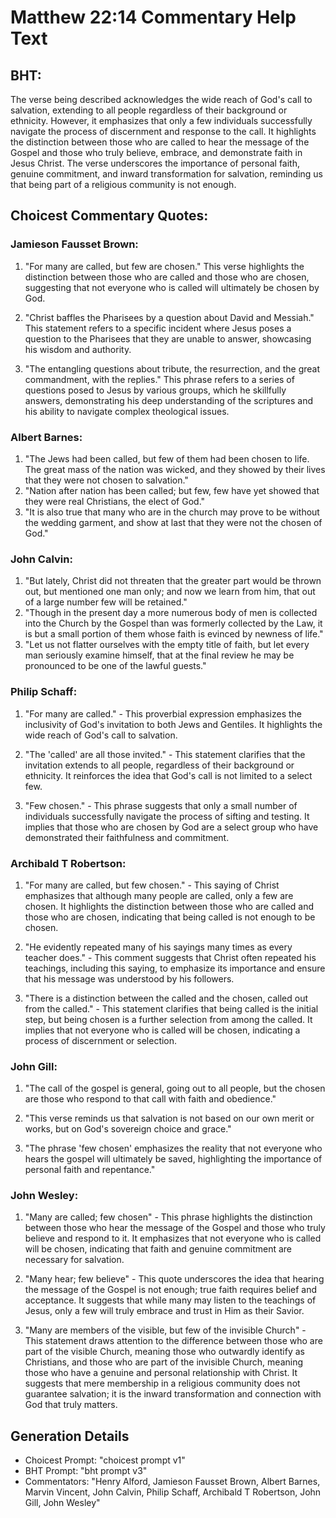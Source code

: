 # Matthew 22:14 Commentary Help Text

## BHT:
The verse being described acknowledges the wide reach of God's call to salvation, extending to all people regardless of their background or ethnicity. However, it emphasizes that only a few individuals successfully navigate the process of discernment and response to the call. It highlights the distinction between those who are called to hear the message of the Gospel and those who truly believe, embrace, and demonstrate faith in Jesus Christ. The verse underscores the importance of personal faith, genuine commitment, and inward transformation for salvation, reminding us that being part of a religious community is not enough.

## Choicest Commentary Quotes:
### Jamieson Fausset Brown:
1. "For many are called, but few are chosen." This verse highlights the distinction between those who are called and those who are chosen, suggesting that not everyone who is called will ultimately be chosen by God.

2. "Christ baffles the Pharisees by a question about David and Messiah." This statement refers to a specific incident where Jesus poses a question to the Pharisees that they are unable to answer, showcasing his wisdom and authority.

3. "The entangling questions about tribute, the resurrection, and the great commandment, with the replies." This phrase refers to a series of questions posed to Jesus by various groups, which he skillfully answers, demonstrating his deep understanding of the scriptures and his ability to navigate complex theological issues.

### Albert Barnes:
1. "The Jews had been called, but few of them had been chosen to life. The great mass of the nation was wicked, and they showed by their lives that they were not chosen to salvation."
2. "Nation after nation has been called; but few, few have yet showed that they were real Christians, the elect of God."
3. "It is also true that many who are in the church may prove to be without the wedding garment, and show at last that they were not the chosen of God."

### John Calvin:
1. "But lately, Christ did not threaten that the greater part would be thrown out, but mentioned one man only; and now we learn from him, that out of a large number few will be retained."
2. "Though in the present day a more numerous body of men is collected into the Church by the Gospel than was formerly collected by the Law, it is but a small portion of them whose faith is evinced by newness of life."
3. "Let us not flatter ourselves with the empty title of faith, but let every man seriously examine himself, that at the final review he may be pronounced to be one of the lawful guests."

### Philip Schaff:
1. "For many are called." - This proverbial expression emphasizes the inclusivity of God's invitation to both Jews and Gentiles. It highlights the wide reach of God's call to salvation.

2. "The 'called' are all those invited." - This statement clarifies that the invitation extends to all people, regardless of their background or ethnicity. It reinforces the idea that God's call is not limited to a select few.

3. "Few chosen." - This phrase suggests that only a small number of individuals successfully navigate the process of sifting and testing. It implies that those who are chosen by God are a select group who have demonstrated their faithfulness and commitment.

### Archibald T Robertson:
1. "For many are called, but few chosen." - This saying of Christ emphasizes that although many people are called, only a few are chosen. It highlights the distinction between those who are called and those who are chosen, indicating that being called is not enough to be chosen.

2. "He evidently repeated many of his sayings many times as every teacher does." - This comment suggests that Christ often repeated his teachings, including this saying, to emphasize its importance and ensure that his message was understood by his followers.

3. "There is a distinction between the called and the chosen, called out from the called." - This statement clarifies that being called is the initial step, but being chosen is a further selection from among the called. It implies that not everyone who is called will be chosen, indicating a process of discernment or selection.

### John Gill:
1. "The call of the gospel is general, going out to all people, but the chosen are those who respond to that call with faith and obedience." 

2. "This verse reminds us that salvation is not based on our own merit or works, but on God's sovereign choice and grace." 

3. "The phrase 'few chosen' emphasizes the reality that not everyone who hears the gospel will ultimately be saved, highlighting the importance of personal faith and repentance."

### John Wesley:
1. "Many are called; few chosen" - This phrase highlights the distinction between those who hear the message of the Gospel and those who truly believe and respond to it. It emphasizes that not everyone who is called will be chosen, indicating that faith and genuine commitment are necessary for salvation.

2. "Many hear; few believe" - This quote underscores the idea that hearing the message of the Gospel is not enough; true faith requires belief and acceptance. It suggests that while many may listen to the teachings of Jesus, only a few will truly embrace and trust in Him as their Savior.

3. "Many are members of the visible, but few of the invisible Church" - This statement draws attention to the difference between those who are part of the visible Church, meaning those who outwardly identify as Christians, and those who are part of the invisible Church, meaning those who have a genuine and personal relationship with Christ. It suggests that mere membership in a religious community does not guarantee salvation; it is the inward transformation and connection with God that truly matters.


## Generation Details
- Choicest Prompt: "choicest prompt v1"
- BHT Prompt: "bht prompt v3"
- Commentators: "Henry Alford, Jamieson Fausset Brown, Albert Barnes, Marvin Vincent, John Calvin, Philip Schaff, Archibald T Robertson, John Gill, John Wesley"
